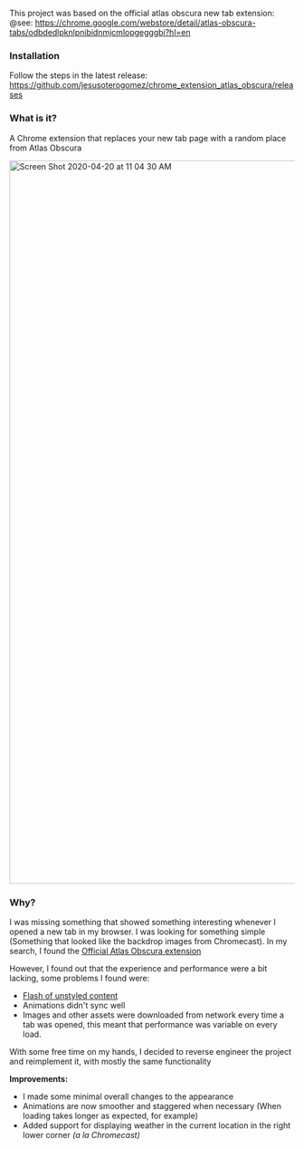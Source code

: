 This project was based on the official atlas obscura new tab extension:
@see: https://chrome.google.com/webstore/detail/atlas-obscura-tabs/odbdedlpknlpnibidnmjcmlopgegggbi?hl=en

### Installation

Follow the steps in the latest release: https://github.com/jesusoterogomez/chrome_extension_atlas_obscura/releases

### What is it?
A Chrome extension that replaces your new tab page with a random place from Atlas Obscura

<img width="1277" alt="Screen Shot 2020-04-20 at 11 04 30 AM" src="https://user-images.githubusercontent.com/5709736/79734316-cfe9e780-82f6-11ea-922c-36995552d951.png">

### Why?
I was missing something that showed something interesting whenever I opened a new tab in my browser. I was looking for something simple (Something that looked like the backdrop images from Chromecast). In my search, I found the [Official Atlas Obscura extension](https://community.atlasobscura.com/t/introducing-the-atlas-obscura-chrome-extension/31566)

However, I found out that the experience and performance were a bit lacking, some problems I found were:
- [Flash of unstyled content](https://en.wikipedia.org/wiki/Flash_of_unstyled_content)
- Animations didn't sync well
- Images and other assets were downloaded from network every time a tab was opened, this meant that performance was variable on every load.

With some free time on my hands, I decided to reverse engineer the project and reimplement it, with mostly the same functionality

**Improvements:**
- I made some minimal overall changes to the appearance
- Animations are now smoother and staggered when necessary (When loading takes longer as expected, for example)
- Added support for displaying weather in the current location in the right lower corner _(a la Chromecast)_
